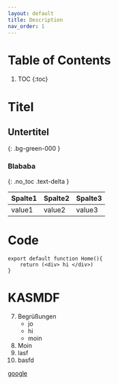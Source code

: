 ```yaml
---
layout: default
title: Description
nav_order: 1
---
```

# Table of Contents
1. TOC
{:toc}

# Titel
## Untertitel
{: .bg-green-000 }
### Blababa
{: .no_toc .text-delta }




|Spalte1|Spalte2|Spalte3|
|---|---|---|
|value1|value2|value3|

# Code
```tsx
export default function Home(){
    return (<div> hi </div>)
}
```
# KASMDF
7. Begrüßungen
   * jo
   - hi
   * moin
1. Moin
1. lasf
1. basfd

[google](http://google.de )
